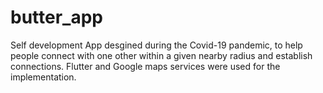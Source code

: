 # butter_app

Self development App desgined during the Covid-19 pandemic, to help people connect with one other within a given nearby radius and establish connections. Flutter and Google maps services were used for the implementation.


